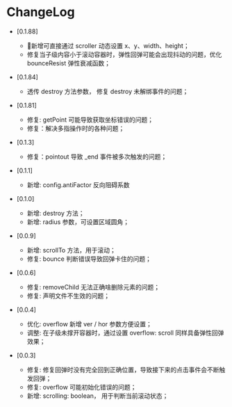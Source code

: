 # ChangeLog

- [0.1.88]
    - 新增可直接通过 scroller 动态设置 x、y、width、height；
    - 修复当子级内容小于滚动容器时，弹性回弹可能会出现抖动的问题，优化 bounceResist 弹性衰减函数；

- [0.1.84]
    - 透传 destroy 方法参数， 修复 destroy 未解绑事件的问题；

- [0.1.81]
    - 修复: getPoint 可能导致获取坐标错误的问题；
    - 修复：解决多指操作时的各种问题；

- [0.1.3]
    - 修复：pointout 导致 _end 事件被多次触发的问题；

- [0.1.1]
    - 新增: config.antiFactor 反向阻碍系数

- [0.1.0]
    - 新增: destroy 方法；
    - 新增: radius 参数，可设置区域圆角；

- [0.0.9]
    - 新增: scrollTo 方法，用于滚动；
    - 修复: bounce 判断错误导致回弹卡住的问题；

- [0.0.6]
    - 修复: removeChild 无法正确啥删除元素的问题；
    - 修复: 声明文件不生效的问题；

- [0.0.4]
    - 优化: overflow 新增 ver / hor 参数方便设置；
    - 调整: 在子级未撑开容器时，通过设置 overflow: scroll 同样具备弹性回弹效果；

- [0.0.3]
    - 修复: 修复回弹时没有完全回到正确位置，导致接下来的点击事件会不断触发回弹；
    - 修复: overflow 可能初始化错误的问题；
    - 新增: scrolling: boolean， 用于判断当前滚动状态；